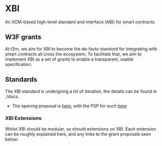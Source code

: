 # XBI

An XCM-based high-level standard and interface (ABI) for smart contracts.

## W3F grants

At t3rn, we aim for XBI to become the de-facto standord for integrating with smart contracts all cross the ecosystem. 
To facilitate that, we aim to implement XBI as a set of grants to enable a transparent, usable specification. 

## Standards

The XBI standard is undergoing a lot of iteration, the details can be found in ./docs.

- The opening proposal is [here](./docs/xbi-w3f-grant.md), with the PSP for such [here](./docs/PSP-33-XBI-Standard.md)

### XBI Extensions

Whilst XBI should be modular, so should extensions on XBI. Each extension can be roughly explained here, and any links to the 
grant proposals seen below:
